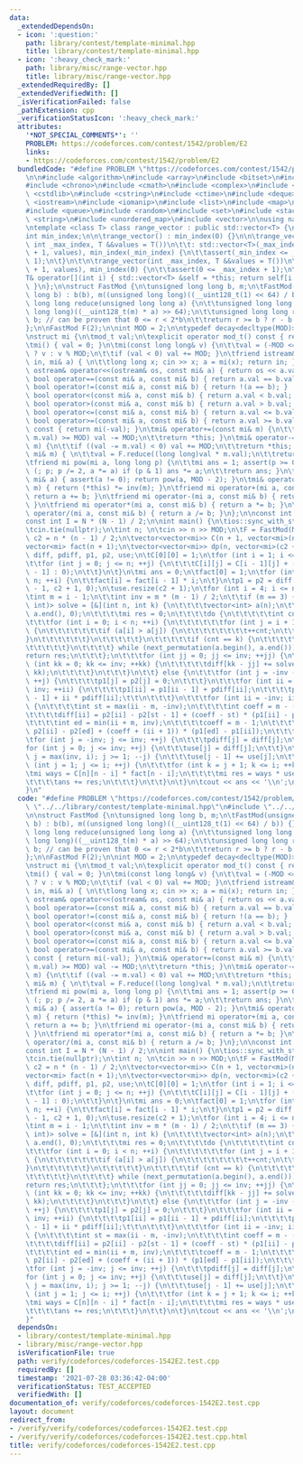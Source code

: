 ```yaml
---
data:
  _extendedDependsOn:
  - icon: ':question:'
    path: library/contest/template-minimal.hpp
    title: library/contest/template-minimal.hpp
  - icon: ':heavy_check_mark:'
    path: library/misc/range-vector.hpp
    title: library/misc/range-vector.hpp
  _extendedRequiredBy: []
  _extendedVerifiedWith: []
  _isVerificationFailed: false
  _pathExtension: cpp
  _verificationStatusIcon: ':heavy_check_mark:'
  attributes:
    '*NOT_SPECIAL_COMMENTS*': ''
    PROBLEM: https://codeforces.com/contest/1542/problem/E2
    links:
    - https://codeforces.com/contest/1542/problem/E2
  bundledCode: "#define PROBLEM \"https://codeforces.com/contest/1542/problem/E2\"\
    \n\n#include <algorithm>\n#include <array>\n#include <bitset>\n#include <cassert>\n\
    #include <chrono>\n#include <cmath>\n#include <complex>\n#include <cstdio>\n#include\
    \ <cstdlib>\n#include <cstring>\n#include <ctime>\n#include <deque>\n#include\
    \ <iostream>\n#include <iomanip>\n#include <list>\n#include <map>\n#include <numeric>\n\
    #include <queue>\n#include <random>\n#include <set>\n#include <stack>\n#include\
    \ <string>\n#include <unordered_map>\n#include <vector>\n\nusing namespace std;\n\
    \ntemplate <class T> class range_vector : public std::vector<T> {\npublic:\n\t\
    int min_index;\n\n\trange_vector() : min_index(0) {}\n\n\trange_vector(int _min_index,\
    \ int _max_index, T &&values = T())\n\t\t: std::vector<T>(_max_index - _min_index\
    \ + 1, values), min_index(_min_index) {\n\t\tassert(_min_index <= _max_index +\
    \ 1);\n\t}\n\t\n\trange_vector(int _max_index, T &&values = T())\n\t\t: std::vector<T>(_max_index\
    \ + 1, values), min_index(0) {\n\t\tassert(0 <= _max_index + 1);\n\t}\n\t\n\t\
    T& operator[](int i) { std::vector<T> &self = *this; return self[i - min_index];\
    \ }\n};\n\nstruct FastMod {\n\tunsigned long long b, m;\n\tFastMod(unsigned long\
    \ long b) : b(b), m((unsigned long long)((__uint128_t(1) << 64) / b)) {}\n\tunsigned\
    \ long long reduce(unsigned long long a) {\n\t\tunsigned long long q = (unsigned\
    \ long long)((__uint128_t(m) * a) >> 64);\n\t\tunsigned long long r = a - q *\
    \ b; // can be proven that 0 <= r < 2*b\n\t\treturn r >= b ? r - b : r;\n\t}\n\
    };\n\nFastMod F(2);\n\nint MOD = 2;\n\ntypedef decay<decltype(MOD)>::type mod_t;\n\
    \nstruct mi {\n\tmod_t val;\n\texplicit operator mod_t() const { return val; }\n\
    \tmi() { val = 0; }\n\tmi(const long long& v) {\n\t\tval = (-MOD <= v && v < MOD)\
    \ ? v : v % MOD;\n\t\tif (val < 0) val += MOD; }\n\tfriend istream& operator>>(istream&\
    \ in, mi& a) { \n\t\tlong long x; cin >> x; a = mi(x); return in; }\n\tfriend\
    \ ostream& operator<<(ostream& os, const mi& a) { return os << a.val; }\n\tfriend\
    \ bool operator==(const mi& a, const mi& b) { return a.val == b.val; }\n\tfriend\
    \ bool operator!=(const mi& a, const mi& b) { return !(a == b); }    \n\tfriend\
    \ bool operator<(const mi& a, const mi& b) { return a.val < b.val; }\n\tfriend\
    \ bool operator>(const mi& a, const mi& b) { return a.val > b.val; }\n\tfriend\
    \ bool operator<=(const mi& a, const mi& b) { return a.val <= b.val; }\n\tfriend\
    \ bool operator>=(const mi& a, const mi& b) { return a.val >= b.val; }\n\tmi operator-()\
    \ const { return mi(-val); }\n\tmi& operator+=(const mi& m) {\n\t\tif ((val +=\
    \ m.val) >= MOD) val -= MOD;\n\t\treturn *this; }\n\tmi& operator-=(const mi&\
    \ m) {\n\t\tif ((val -= m.val) < 0) val += MOD;\n\t\treturn *this; }\n\tmi& operator*=(const\
    \ mi& m) { \n\t\tval = F.reduce((long long)val * m.val);\n\t\treturn *this; }\n\
    \tfriend mi pow(mi a, long long p) {\n\t\tmi ans = 1; assert(p >= 0);\n\t\tfor\
    \ (; p; p /= 2, a *= a) if (p & 1) ans *= a;\n\t\treturn ans; }\n\tfriend mi inv(const\
    \ mi& a) { assert(a != 0); return pow(a, MOD - 2); }\n\tmi& operator/=(const mi&\
    \ m) { return (*this) *= inv(m); }\n\tfriend mi operator+(mi a, const mi& b) {\
    \ return a += b; }\n\tfriend mi operator-(mi a, const mi& b) { return a -= b;\
    \ }\n\tfriend mi operator*(mi a, const mi& b) { return a *= b; }\n\tfriend mi\
    \ operator/(mi a, const mi& b) { return a /= b; }\n};\n\nconst int N = 505;\n\
    const int I = N * (N - 1) / 2;\n\nint main() {\n\tios::sync_with_stdio(false);\n\
    \tcin.tie(nullptr);\n\tint n; \n\tcin >> n >> MOD;\n\tF = FastMod(MOD);\n\tint\
    \ c2 = n * (n - 1) / 2;\n\tvector<vector<mi>> C(n + 1, vector<mi>(n + 1));\n\t\
    vector<mi> fact(n + 1);\n\tvector<vector<mi>> dp(n, vector<mi>(c2 + 1));\n\trange_vector<mi>\
    \ diff, pdiff, p1, p2, use;\n\tC[0][0] = 1;\n\tfor (int i = 1; i <= n; ++i) {\n\
    \t\tfor (int j = 0; j <= n; ++j) {\n\t\t\tC[i][j] = C[i - 1][j] + (j ? C[i - 1][j\
    \ - 1] : 0);\n\t\t}\n\t}\n\tmi ans = 0;\n\tfact[0] = 1;\n\tfor (int i = 1; i <=\
    \ n; ++i) {\n\t\tfact[i] = fact[i - 1] * i;\n\t}\n\tp1 = p2 = diff = pdiff = range_vector<mi>(-c2\
    \ - 1, c2 + 1, 0);\n\tuse.resize(c2 + 1);\n\tfor (int i = 4; i <= n; ++i) {\n\t\
    \tint m = i - 1;\n\t\tint inv = m * (m - 1) / 2;\n\t\tif (m == 3) {\n\t\t\tfunction<mi(int,\
    \ int)> solve = [&](int n, int k) {\n\t\t\t\tvector<int> a(n);\n\t\t\t\tiota(a.begin(),\
    \ a.end(), 0);\n\t\t\t\tmi res = 0;\n\t\t\t\tdo {\n\t\t\t\t\tint cnt = 0;\n\t\t\
    \t\t\tfor (int i = 0; i < n; ++i) {\n\t\t\t\t\t\tfor (int j = i + 1; j < n; ++j)\
    \ {\n\t\t\t\t\t\t\tif (a[i] > a[j]) {\n\t\t\t\t\t\t\t\t++cnt;\n\t\t\t\t\t\t\t\
    }\n\t\t\t\t\t\t}\n\t\t\t\t\t}\n\t\t\t\t\tif (cnt == k) {\n\t\t\t\t\t\tres += 1;\n\
    \t\t\t\t\t}\n\t\t\t\t} while (next_permutation(a.begin(), a.end()));\n\t\t\t\t\
    return res;\n\t\t\t};\n\t\t\tfor (int jj = 0; jj <= inv; ++jj) {\n\t\t\t\tfor\
    \ (int kk = 0; kk <= inv; ++kk) {\n\t\t\t\t\tdiff[kk - jj] += solve(m, jj) * solve(m,\
    \ kk);\n\t\t\t\t}\n\t\t\t}\n\t\t} else {\n\t\t\tfor (int j = -inv - 1; j <= inv;\
    \ ++j) {\n\t\t\t\tp1[j] = p2[j] = 0;\n\t\t\t}\n\t\t\tfor (int ii = -inv; ii <=\
    \ inv; ++ii) {\n\t\t\t\tp1[ii] = p1[ii - 1] + pdiff[ii];\n\t\t\t\tp2[ii] = p2[ii\
    \ - 1] + ii * pdiff[ii];\t\t\n\t\t\t}\n\t\t\tfor (int ii = -inv; ii <= inv; ++ii)\
    \ {\n\t\t\t\tint st = max(ii - m, -inv);\n\t\t\t\tint coeff = m - (ii - st);\n\
    \t\t\t\tdiff[ii] = p2[ii] - p2[st - 1] + (coeff - st) * (p1[ii] - p1[st - 1]);\n\
    \t\t\t\tint ed = min(ii + m, inv);\n\t\t\t\tcoeff = m - 1;\n\t\t\t\tdiff[ii] +=\
    \ p2[ii] - p2[ed] + (coeff + (ii + 1)) * (p1[ed] - p1[ii]);\n\t\t\t}\n\t\t}\n\t\
    \tfor (int j = -inv; j <= inv; ++j) {\n\t\t\tpdiff[j] = diff[j];\n\t\t}\n\t\t\
    for (int j = 0; j <= inv; ++j) {\n\t\t\tuse[j] = diff[j];\n\t\t}\n\t\tfor (int\
    \ j = max(inv, i); j >= 1; --j) {\n\t\t\tuse[j - 1] += use[j];\n\t\t}\n\t\tfor\
    \ (int j = 1; j <= i; ++j) {\n\t\t\tfor (int k = j + 1; k <= i; ++k) {\n\t\t\t\
    \tmi ways = C[n][n - i] * fact[n - i];\n\t\t\t\tmi res = ways * use[k - j + 1];\n\
    \t\t\t\tans += res;\n\t\t\t}\n\t\t}\n\t}\n\tcout << ans << '\\n';\n\treturn 0;\n\
    }\n"
  code: "#define PROBLEM \"https://codeforces.com/contest/1542/problem/E2\"\n\n#include\
    \ \"../../library/contest/template-minimal.hpp\"\n#include \"../../library/misc/range-vector.hpp\"\
    \n\nstruct FastMod {\n\tunsigned long long b, m;\n\tFastMod(unsigned long long\
    \ b) : b(b), m((unsigned long long)((__uint128_t(1) << 64) / b)) {}\n\tunsigned\
    \ long long reduce(unsigned long long a) {\n\t\tunsigned long long q = (unsigned\
    \ long long)((__uint128_t(m) * a) >> 64);\n\t\tunsigned long long r = a - q *\
    \ b; // can be proven that 0 <= r < 2*b\n\t\treturn r >= b ? r - b : r;\n\t}\n\
    };\n\nFastMod F(2);\n\nint MOD = 2;\n\ntypedef decay<decltype(MOD)>::type mod_t;\n\
    \nstruct mi {\n\tmod_t val;\n\texplicit operator mod_t() const { return val; }\n\
    \tmi() { val = 0; }\n\tmi(const long long& v) {\n\t\tval = (-MOD <= v && v < MOD)\
    \ ? v : v % MOD;\n\t\tif (val < 0) val += MOD; }\n\tfriend istream& operator>>(istream&\
    \ in, mi& a) { \n\t\tlong long x; cin >> x; a = mi(x); return in; }\n\tfriend\
    \ ostream& operator<<(ostream& os, const mi& a) { return os << a.val; }\n\tfriend\
    \ bool operator==(const mi& a, const mi& b) { return a.val == b.val; }\n\tfriend\
    \ bool operator!=(const mi& a, const mi& b) { return !(a == b); }    \n\tfriend\
    \ bool operator<(const mi& a, const mi& b) { return a.val < b.val; }\n\tfriend\
    \ bool operator>(const mi& a, const mi& b) { return a.val > b.val; }\n\tfriend\
    \ bool operator<=(const mi& a, const mi& b) { return a.val <= b.val; }\n\tfriend\
    \ bool operator>=(const mi& a, const mi& b) { return a.val >= b.val; }\n\tmi operator-()\
    \ const { return mi(-val); }\n\tmi& operator+=(const mi& m) {\n\t\tif ((val +=\
    \ m.val) >= MOD) val -= MOD;\n\t\treturn *this; }\n\tmi& operator-=(const mi&\
    \ m) {\n\t\tif ((val -= m.val) < 0) val += MOD;\n\t\treturn *this; }\n\tmi& operator*=(const\
    \ mi& m) { \n\t\tval = F.reduce((long long)val * m.val);\n\t\treturn *this; }\n\
    \tfriend mi pow(mi a, long long p) {\n\t\tmi ans = 1; assert(p >= 0);\n\t\tfor\
    \ (; p; p /= 2, a *= a) if (p & 1) ans *= a;\n\t\treturn ans; }\n\tfriend mi inv(const\
    \ mi& a) { assert(a != 0); return pow(a, MOD - 2); }\n\tmi& operator/=(const mi&\
    \ m) { return (*this) *= inv(m); }\n\tfriend mi operator+(mi a, const mi& b) {\
    \ return a += b; }\n\tfriend mi operator-(mi a, const mi& b) { return a -= b;\
    \ }\n\tfriend mi operator*(mi a, const mi& b) { return a *= b; }\n\tfriend mi\
    \ operator/(mi a, const mi& b) { return a /= b; }\n};\n\nconst int N = 505;\n\
    const int I = N * (N - 1) / 2;\n\nint main() {\n\tios::sync_with_stdio(false);\n\
    \tcin.tie(nullptr);\n\tint n; \n\tcin >> n >> MOD;\n\tF = FastMod(MOD);\n\tint\
    \ c2 = n * (n - 1) / 2;\n\tvector<vector<mi>> C(n + 1, vector<mi>(n + 1));\n\t\
    vector<mi> fact(n + 1);\n\tvector<vector<mi>> dp(n, vector<mi>(c2 + 1));\n\trange_vector<mi>\
    \ diff, pdiff, p1, p2, use;\n\tC[0][0] = 1;\n\tfor (int i = 1; i <= n; ++i) {\n\
    \t\tfor (int j = 0; j <= n; ++j) {\n\t\t\tC[i][j] = C[i - 1][j] + (j ? C[i - 1][j\
    \ - 1] : 0);\n\t\t}\n\t}\n\tmi ans = 0;\n\tfact[0] = 1;\n\tfor (int i = 1; i <=\
    \ n; ++i) {\n\t\tfact[i] = fact[i - 1] * i;\n\t}\n\tp1 = p2 = diff = pdiff = range_vector<mi>(-c2\
    \ - 1, c2 + 1, 0);\n\tuse.resize(c2 + 1);\n\tfor (int i = 4; i <= n; ++i) {\n\t\
    \tint m = i - 1;\n\t\tint inv = m * (m - 1) / 2;\n\t\tif (m == 3) {\n\t\t\tfunction<mi(int,\
    \ int)> solve = [&](int n, int k) {\n\t\t\t\tvector<int> a(n);\n\t\t\t\tiota(a.begin(),\
    \ a.end(), 0);\n\t\t\t\tmi res = 0;\n\t\t\t\tdo {\n\t\t\t\t\tint cnt = 0;\n\t\t\
    \t\t\tfor (int i = 0; i < n; ++i) {\n\t\t\t\t\t\tfor (int j = i + 1; j < n; ++j)\
    \ {\n\t\t\t\t\t\t\tif (a[i] > a[j]) {\n\t\t\t\t\t\t\t\t++cnt;\n\t\t\t\t\t\t\t\
    }\n\t\t\t\t\t\t}\n\t\t\t\t\t}\n\t\t\t\t\tif (cnt == k) {\n\t\t\t\t\t\tres += 1;\n\
    \t\t\t\t\t}\n\t\t\t\t} while (next_permutation(a.begin(), a.end()));\n\t\t\t\t\
    return res;\n\t\t\t};\n\t\t\tfor (int jj = 0; jj <= inv; ++jj) {\n\t\t\t\tfor\
    \ (int kk = 0; kk <= inv; ++kk) {\n\t\t\t\t\tdiff[kk - jj] += solve(m, jj) * solve(m,\
    \ kk);\n\t\t\t\t}\n\t\t\t}\n\t\t} else {\n\t\t\tfor (int j = -inv - 1; j <= inv;\
    \ ++j) {\n\t\t\t\tp1[j] = p2[j] = 0;\n\t\t\t}\n\t\t\tfor (int ii = -inv; ii <=\
    \ inv; ++ii) {\n\t\t\t\tp1[ii] = p1[ii - 1] + pdiff[ii];\n\t\t\t\tp2[ii] = p2[ii\
    \ - 1] + ii * pdiff[ii];\t\t\n\t\t\t}\n\t\t\tfor (int ii = -inv; ii <= inv; ++ii)\
    \ {\n\t\t\t\tint st = max(ii - m, -inv);\n\t\t\t\tint coeff = m - (ii - st);\n\
    \t\t\t\tdiff[ii] = p2[ii] - p2[st - 1] + (coeff - st) * (p1[ii] - p1[st - 1]);\n\
    \t\t\t\tint ed = min(ii + m, inv);\n\t\t\t\tcoeff = m - 1;\n\t\t\t\tdiff[ii] +=\
    \ p2[ii] - p2[ed] + (coeff + (ii + 1)) * (p1[ed] - p1[ii]);\n\t\t\t}\n\t\t}\n\t\
    \tfor (int j = -inv; j <= inv; ++j) {\n\t\t\tpdiff[j] = diff[j];\n\t\t}\n\t\t\
    for (int j = 0; j <= inv; ++j) {\n\t\t\tuse[j] = diff[j];\n\t\t}\n\t\tfor (int\
    \ j = max(inv, i); j >= 1; --j) {\n\t\t\tuse[j - 1] += use[j];\n\t\t}\n\t\tfor\
    \ (int j = 1; j <= i; ++j) {\n\t\t\tfor (int k = j + 1; k <= i; ++k) {\n\t\t\t\
    \tmi ways = C[n][n - i] * fact[n - i];\n\t\t\t\tmi res = ways * use[k - j + 1];\n\
    \t\t\t\tans += res;\n\t\t\t}\n\t\t}\n\t}\n\tcout << ans << '\\n';\n\treturn 0;\n\
    }"
  dependsOn:
  - library/contest/template-minimal.hpp
  - library/misc/range-vector.hpp
  isVerificationFile: true
  path: verify/codeforces/codeforces-1542E2.test.cpp
  requiredBy: []
  timestamp: '2021-07-28 03:36:42-04:00'
  verificationStatus: TEST_ACCEPTED
  verifiedWith: []
documentation_of: verify/codeforces/codeforces-1542E2.test.cpp
layout: document
redirect_from:
- /verify/verify/codeforces/codeforces-1542E2.test.cpp
- /verify/verify/codeforces/codeforces-1542E2.test.cpp.html
title: verify/codeforces/codeforces-1542E2.test.cpp
---
```

